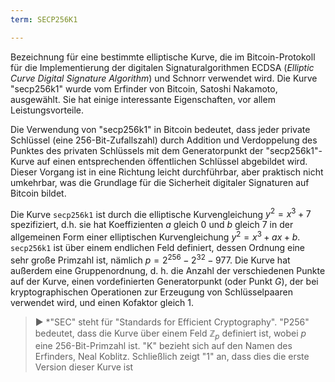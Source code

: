 ```yaml
---
term: SECP256K1

---
```

Bezeichnung für eine bestimmte elliptische Kurve, die im Bitcoin-Protokoll für die Implementierung der digitalen Signaturalgorithmen ECDSA (*Elliptic Curve Digital Signature Algorithm*) und Schnorr verwendet wird. Die Kurve "secp256k1" wurde vom Erfinder von Bitcoin, Satoshi Nakamoto, ausgewählt. Sie hat einige interessante Eigenschaften, vor allem Leistungsvorteile.

Die Verwendung von "secp256k1" in Bitcoin bedeutet, dass jeder private Schlüssel (eine 256-Bit-Zufallszahl) durch Addition und Verdoppelung des Punktes des privaten Schlüssels mit dem Generatorpunkt der "secp256k1"-Kurve auf einen entsprechenden öffentlichen Schlüssel abgebildet wird. Dieser Vorgang ist in eine Richtung leicht durchführbar, aber praktisch nicht umkehrbar, was die Grundlage für die Sicherheit digitaler Signaturen auf Bitcoin bildet.

Die Kurve `secp256k1` ist durch die elliptische Kurvengleichung $y^2 = x^3 + 7$ spezifiziert, d.h. sie hat Koeffizienten $a$ gleich $0$ und $b$ gleich $7$ in der allgemeinen Form einer elliptischen Kurvengleichung $y^2 = x^3 + ax + b$. `secp256k1` ist über einem endlichen Feld definiert, dessen Ordnung eine sehr große Primzahl ist, nämlich $p = 2^{256} - 2^{32} - 977$. Die Kurve hat außerdem eine Gruppenordnung, d. h. die Anzahl der verschiedenen Punkte auf der Kurve, einen vordefinierten Generatorpunkt (oder Punkt $G$), der bei kryptographischen Operationen zur Erzeugung von Schlüsselpaaren verwendet wird, und einen Kofaktor gleich $1$.

> ► *"SEC" steht für "Standards for Efficient Cryptography". "P256" bedeutet, dass die Kurve über einem Feld $\mathbb{Z}_p$ definiert ist, wobei $p$ eine 256-Bit-Primzahl ist. "K" bezieht sich auf den Namen des Erfinders, Neal Koblitz. Schließlich zeigt "1" an, dass dies die erste Version dieser Kurve ist